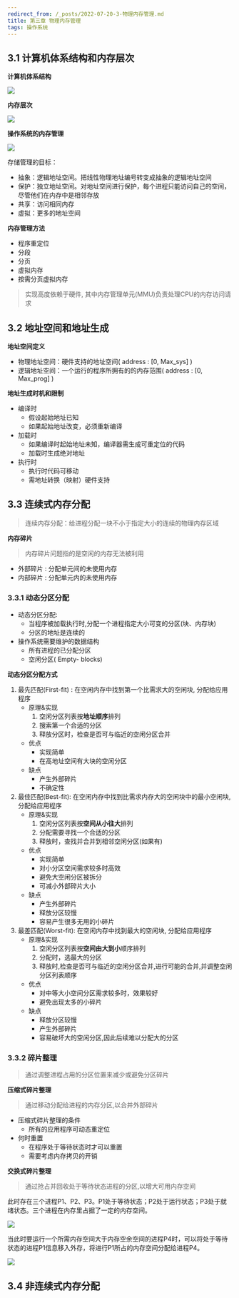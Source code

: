 ```yaml
---
redirect_from: /_posts/2022-07-20-3-物理内存管理.md
title: 第三章 物理内存管理
tags: 操作系统
---
```


## 3.1 计算机体系结构和内存层次

**计算机体系结构**

![](/assets/image/操作系统/物理内存管理/计算机体系结构.png)

**内存层次**

![](/assets/image/操作系统/物理内存管理/内存层次.png)

**操作系统的内存管理**


![](/assets/image/操作系统/物理内存管理/操作系统的内存管理.png)

存储管理的目标：

- 抽象：逻辑地址空间。把线性物理地址编号转变成抽象的逻辑地址空间
- 保护：独立地址空间。对地址空间进行保护，每个进程只能访问自己的空间，尽管他们在内存中是相邻存放
- 共享：访问相同内存
- 虚拟：更多的地址空间

**内存管理方法**

- 程序重定位
- 分段
- 分页
- 虚拟内存
- 按需分页虚拟内存

> 实现高度依赖于硬件, 其中内存管理单元(MMU)负责处理CPU的内存访问请求

## 3.2 地址空间和地址生成

**地址空间定义**

- 物理地址空间：硬件支持的地址空间( address : [0, Max_sys] )
- 逻辑地址空间：一个运行的程序所拥有的的内存范围( address : [0, Max_prog] )

**地址生成时机和限制**

- 编译时
  - 假设起始地址已知
  - 如果起始地址改变，必须重新编译
- 加载时
  - 如果编译时起始地址未知，编译器需生成可重定位的代码
  - 加载时生成绝对地址
- 执行时
  - 执行时代码可移动
  - 需地址转换（映射）硬件支持

## 3.3 连续式内存分配

> 连续内存分配：给进程分配一块不小于指定大小的连续的物理内存区域

**内存碎片**

> 内存碎片问题指的是空闲的内存无法被利用

- 外部碎片 : 分配单元间的未使用内存
- 内部碎片 : 分配单元内的未使用内存

### 3.3.1 动态分区分配

- 动态分区分配:
  - 当程序被加载执行时,分配一个进程指定大小可变的分区(块、内存块)
  - 分区的地址是连续的
- 操作系统需要维护的数据结构
  - 所有进程的已分配分区
  - 空闲分区( Empty- blocks)

**动态分区分配方式**
1. 最先匹配(First-fit) : 在空闲内存中找到第一个比需求大的空闲块, 分配给应用程序
   - 原理&实现
      1. 空闲分区列表按**地址顺序**排列
      2. 搜索第一个合适的分区
      3. 释放分区时，检查是否可与临近的空闲分区合并
   - 优点
      - 实现简单
      -  在高地址空间有大块的空闲分区
   - 缺点
     - 产生外部碎片
     - 不确定性
2. 最佳匹配(Best-fit): 在空闲内存中找到比需求内存大的空闲块中的最小空闲块, 分配给应用程序
   - 原理&实现
      1. 空闲分区列表按**空间从小往大**排列
      2. 分配需要寻找一个合适的分区
      3. 释放时，查找并合并到相邻空闲分区(如果有)
   - 优点
      - 实现简单
      - 对小分区空间需求较多时高效
      - 避免大空闲分区被拆分
      - 可减小外部碎片大小
   - 缺点
     - 产生外部碎片
     - 释放分区较慢
     - 容易产生很多无用的小碎片
3. 最差匹配(Worst-fit): 在空闲内存中找到最大的空闲块, 分配给应用程序
   - 原理&实现
      1. 空闲分区列表按**空间由大到小**顺序排列
      2. 分配时，选最大的分区
      3. 释放时,检查是否可与临近的空闲分区合并,进行可能的合并,并调整空闲分区列表顺序
   - 优点
      - 对中等大小空间分区需求较多时，效果较好
      - 避免出现太多的小碎片
   - 缺点
     - 释放分区较慢
     - 产生外部碎片
     - 容易破坏大的空闲分区,因此后续难以分配大的分区

### 3.3.2 碎片整理

> 通过调整进程占用的分区位置来减少或避免分区碎片

**压缩式碎片整理**

> 通过移动分配给进程的内存分区,以合并外部碎片

- 压缩式碎片整理的条件
  - 所有的应用程序可动态重定位
- 何时重置
  - 在程序处于等待状态时才可以重置
  - 需要考虑内存拷贝的开销

**交换式碎片整理**

> 通过抢占并回收处于等待状态进程的分区,以增大可用内存空间

此时存在三个进程P1、P2、P3。P1处于等待状态；P2处于运行状态；P3处于就绪状态。三个进程在内存里占据了一定的内存空间。

![](/assets/image/操作系统/物理内存管理/碎片整理分区对换1.png)

当此时要运行一个所需内存空间大于内存空余空间的进程P4时，可以将处于等待状态的进程P1信息移入外存，将进行P1所占的内存空间分配给进程P4。

![](/assets/image/操作系统/物理内存管理/碎片整理分区对换2.png)

## 3.4 非连续式内存分配

